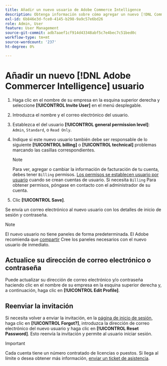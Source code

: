 ```yaml
---
title: Añadir un nuevo usuario de Adobe Commerce Intelligence
description: Obtenga información sobre cómo agregar un nuevo [!DNL Commerce Intelligence] usuario y cómo actualizar su nombre de usuario o contraseña.
exl-id: 6b846e3d-fce0-4145-b298-9a9c57e6bd26
role: Admin, User
feature: User Management
source-git-commit: adb7aaef1cf914d43348abf5c7e4bec7c51bed0c
workflow-type: tm+mt
source-wordcount: '237'
ht-degree: 0%

---
```


# Añadir un nuevo [!DNL Adobe Commercer Intelligence] usuario

1. Haga clic en el nombre de su empresa en la esquina superior derecha y seleccione **[!UICONTROL Invite User]** en el menú desplegable.
1. Introduzca el nombre y el correo electrónico del usuario.
1. Establezca el del usuario **[!UICONTROL general permission level]**: `Admin`, `Standard`, o `Read Only`.
1. Indique si este nuevo usuario también debe ser responsable de lo siguiente **[!UICONTROL billing]** o **[!UICONTROL technical]** problemas marcando las casillas correspondientes.

   >[!NOTE]
   >
   >Para ver, agregar o cambiar la información de facturación de tu cuenta, debes tener `Billing` permisos. [Los permisos se establecen usuario por usuario](../../administrator/user-management/user-management.md) cuando se crean cuentas de usuario. Si necesita `Billing` Para obtener permisos, póngase en contacto con el administrador de su cuenta.

1. Clic **[!UICONTROL Save]**.

Se envía un correo electrónico al nuevo usuario con los detalles de inicio de sesión y contraseña.

>[!NOTE]
>
>El nuevo usuario no tiene paneles de forma predeterminada. El Adobe recomienda que [compartir](../../data-user/dashboards/share-dashboard-with-users.md) Cree los paneles necesarios con el nuevo usuario de inmediato.

## Actualice su dirección de correo electrónico o contraseña

Puede actualizar su dirección de correo electrónico y/o contraseña haciendo clic en el nombre de su empresa en la esquina superior derecha y, a continuación, haga clic en **[!UICONTROL Edit Profile]**.

## Reenviar la invitación

Si necesita volver a enviar la invitación, en la [página de inicio de sesión](https://dashboard.rjmetrics.com/v2/session/create), haga clic en **[!UICONTROL Forgot?]**, introduzca la dirección de correo electrónico del nuevo usuario y haga clic en **[!UICONTROL Reset Password]**. Esto reenvía la invitación y permite al usuario iniciar sesión.

>[!IMPORTANT]
>
>Cada cuenta tiene un número contratado de licencias o puestos. Si llega al límite o desea obtener más información, [enviar un ticket de asistencia](https://experienceleague.adobe.com/docs/commerce-knowledge-base/kb/troubleshooting/miscellaneous/mbi-service-policies.html).
